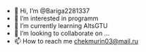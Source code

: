 - 👋 Hi, I’m @Bariga2281337
- 👀 I’m interested in programm
- 🌱 I’m currently learning AltsGTU
- 💞️ I’m looking to collaborate on ...
- 📫 How to reach me chekmurin03@mail.ru

<!---
Bariga2281337/Bariga2281337 is a ✨ special ✨ repository because its `README.md` (this file) appears on your GitHub profile.
You can click the Preview link to take a look at your changes.
--->
